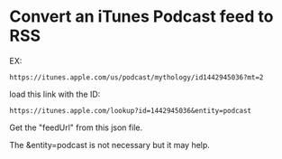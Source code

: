 # Convert an iTunes Podcast feed to RSS

EX:

    https://itunes.apple.com/us/podcast/mythology/id1442945036?mt=2

load this link with the ID:

    https://itunes.apple.com/lookup?id=1442945036&entity=podcast

Get the "feedUrl" from this json file.

The &entity=podcast is not necessary but it may help.
